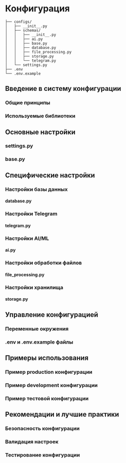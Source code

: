 # Конфигурация

```text
├── configs/
│   ├── __init__.py
│   ├── schemas/
│   │   ├── __init__.py
│   │   ├── ai.py
│   │   ├── base.py
│   │   ├── database.py
│   │   ├── file_processing.py
│   │   ├── storage.py
│   │   └── telegram.py
│   └── settings.py
├── .env
└── .env.example
```

## Введение в систему конфигурации

### Общие принципы
### Используемые библиотеки

## Основные настройки

### settings.py
### base.py

## Специфические настройки

### Настройки базы данных
#### database.py

### Настройки Telegram
#### telegram.py

### Настройки AI/ML
#### ai.py

### Настройки обработки файлов
#### file_processing.py

### Настройки хранилища
#### storage.py

## Управление конфигурацией

### Переменные окружения
### .env и .env.example файлы

## Примеры использования

### Пример production конфигурации
### Пример development конфигурации
### Пример тестовой конфигурации

## Рекомендации и лучшие практики

### Безопасность конфигурации
### Валидация настроек
### Тестирование конфигурации